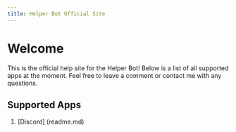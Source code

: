 ```yaml
---
title: Helper Bot Official Site
---
```


# Welcome
This is the official help site for the Helper Bot! Below is a list of all supported apps at the moment. Feel free to leave a comment or contact me with any questions.

## Supported Apps
  1. [Discord] (readme.md)
